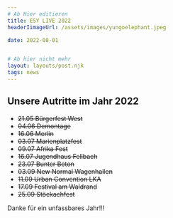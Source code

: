 ```yaml
---
# Ab Hier editieren
title: ESY LIVE 2022
headerIimageUrl: /assets/images/yungoelephant.jpeg

date: 2022-08-01


# Ab hier nicht mehr
layout: layouts/post.njk
tags: news
---
```



## Unsere Autritte im Jahr 2022

- <del>21.05 Bürgerfest West</del>
- <del>04.06 Demontage</del>
- <del>16.06 Merlin</del>
- <del>03.07 Marienplatzfest</del>
- <del>09.07 Afrika Fest</del>
- <del>16.07 Jugendhaus Fellbach</del>
- <del>23.07 Bunter Beton</del>
- <del>03.09 New Normal Wagenhallen</del>
- <del>11.09 Urban Convention LKA</del>
- <del>17.09 Festival am Waldrand</del>
- <del>25.09 Stöckachfest</del>

Danke für ein unfassbares Jahr!!!